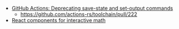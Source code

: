 - [GitHub Actions: Deprecating save-state and set-output commands](https://github.blog/changelog/2022-10-11-github-actions-deprecating-save-state-and-set-output-commands/)
	- https://github.com/actions-rs/toolchain/pull/222
- [React components for interactive math](https://github.com/stevenpetryk/mafs)